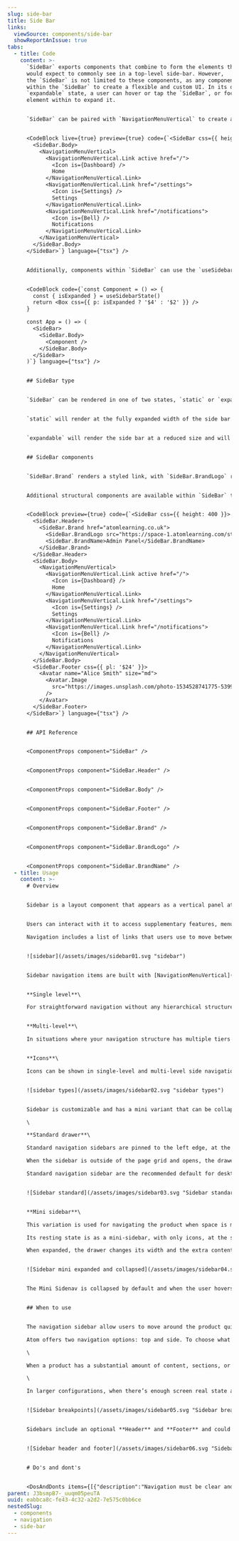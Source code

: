 ```yaml
---
slug: side-bar
title: Side Bar
links:
  viewSource: components/side-bar
  showReportAnIssue: true
tabs:
  - title: Code
    content: >-
      `SideBar` exports components that combine to form the elements that you
      would expect to commonly see in a top-level side-bar. However,
      the `SideBar` is not limited to these components, as any component may sit
      within the `SideBar` to create a flexible and custom UI. In its default
      `expandable` state, a user can hover or tap the `SideBar`, or focus any
      element within to expand it.


      `SideBar` can be paired with `NavigationMenuVertical` to create a top-level or second-level menu, with an initial `Icon` only state, before expanding to reveal the text content alongside.


      <CodeBlock live={true} preview={true} code={`<SideBar css={{ height: 300 }} type="static">
        <SideBar.Body>
          <NavigationMenuVertical>
            <NavigationMenuVertical.Link active href="/">
              <Icon is={Dashboard} />
              Home
            </NavigationMenuVertical.Link>
            <NavigationMenuVertical.Link href="/settings">
              <Icon is={Settings} />
              Settings
            </NavigationMenuVertical.Link>
            <NavigationMenuVertical.Link href="/notifications">
              <Icon is={Bell} />
              Notifications
            </NavigationMenuVertical.Link>
          </NavigationMenuVertical>
        </SideBar.Body>
      </SideBar>`} language={"tsx"} />


      Additionally, components within `SideBar` can use the `useSidebarState()` hook to access the dynamic collapsed/expanded state of the side-bar for any required UI changes.


      <CodeBlock code={`const Component = () => {
        const { isExpanded } = useSidebarState()
        return <Box css={{ p: isExpanded ? '$4' : '$2' }} />
      }

      const App = () => (
        <SideBar>
          <SideBar.Body>
            <Component />
          </SideBar.Body>
        </SideBar>
      )`} language={"tsx"} />


      ## SideBar type


      `SideBar` can be rendered in one of two states, `static` or `expandable`.


      `static` will render at the fully expanded width of the side bar and will not bind any of the hover, touch, or keyboard events to expand or collapse the side bar container.


      `expandable` will render the side bar at a reduced size and will bind the necessary events to expand the container to its expanded size.  


      ## SideBar components


      `SideBar.Brand` renders a styled link, with `SideBar.BrandLogo` rendering an image primarily intended for the Atom logo, and `SideBar.BrandName`, rendering a `Text` component primarily intended to display the name of the current app.


      Additional structural components are available within `SideBar` to allow for correctly positioned elements. `SideBar.Header` and `SideBar.Footer` will remain stuck to the top and bottom of the `SideBar` if the contents overflows and introduces a scrollbar.


      <CodeBlock preview={true} code={`<SideBar css={{ height: 400 }}>
        <SideBar.Header>
          <SideBar.Brand href="atomlearning.co.uk">
            <SideBar.BrandLogo src="https://space-1.atomlearning.com/static/f61e49cfb245016e612a34818e27dcfb.svg" css={{ width: 55 }} />
            <SideBar.BrandName>Admin Panel</SideBar.BrandName>
          </SideBar.Brand>
        </SideBar.Header>
        <SideBar.Body>
          <NavigationMenuVertical>
            <NavigationMenuVertical.Link active href="/">
              <Icon is={Dashboard} />
              Home
            </NavigationMenuVertical.Link>
            <NavigationMenuVertical.Link href="/settings">
              <Icon is={Settings} />
              Settings
            </NavigationMenuVertical.Link>
            <NavigationMenuVertical.Link href="/notifications">
              <Icon is={Bell} />
              Notifications
            </NavigationMenuVertical.Link>
          </NavigationMenuVertical>
        </SideBar.Body>
        <SideBar.Footer css={{ pl: '$24' }}>
          <Avatar name="Alice Smith" size="md">
            <Avatar.Image
              src="https://images.unsplash.com/photo-1534528741775-53994a69daeb?ixlib=rb-4.0.3&ixid=MnwxMjA3fDB8MHxwaG90by1wYWdlfHx8fGVufDB8fHx8&auto=format&w=100&q=80"
            />
          </Avatar>
        </SideBar.Footer>
      </SideBar>`} language={"tsx"} />


      ## API Reference


      <ComponentProps component="SideBar" />


      <ComponentProps component="SideBar.Header" />


      <ComponentProps component="SideBar.Body" />


      <ComponentProps component="SideBar.Footer" />


      <ComponentProps component="SideBar.Brand" />


      <ComponentProps component="SideBar.BrandLogo" />


      <ComponentProps component="SideBar.BrandName" />
  - title: Usage
    content: >-
      # Overview


      Sidebar is a layout component that appears as a vertical panel at the edge of the main content area and serves as a navigation or information hub.


      Users can interact with it to access supplementary features, menus, or content without leaving the current page.\

      Navigation includes a list of links that users use to move between sections of the product.


      ![sidebar](/assets/images/sidebar01.svg "sidebar")


      Sidebar navigation items are built with [NavigationMenuVertical](/components/navigation/navigation-menu-vertical) which provides option for single level navigation, multilevel navigation, and items with icons.


      **Single level**\

      For straightforward navigation without any hierarchical structure, opt for a single-level side navigation. When a user selects a navigation item, it instantly activates and directs them to the corresponding location.


      **Multi-level**\

      In situations where your navigation structure has multiple tiers of hierarchy, consider implementing a multi-level side navigation. Clicking on a section header either expands or collapses the underlying sub-navigation items.


      **Icons**\

      Icons can be shown in single-level and multi-level side navigations. However, it's important to reserve icons for situations where they provide crucial context and are closely linked to the accompanying text. Avoid using icons purely for ornamental purposes.


      ![sidebar types](/assets/images/sidebar02.svg "sidebar types")


      Sidebar is customizable and has a mini variant that can be collapsed and expanded, providing a space-efficient way to enhance user experience and organize content in a visually appealing manner.\

      \

      **Standard drawer**\

      Standard navigation sidebars are pinned to the left edge, at the same elevation as the content or background. They can optionally toggle open or closed with a trigger and the state of the sidebar should be remembered from action to action and session to session.\

      When the sidebar is outside of the page grid and opens, the drawer forces other content to change size and adapt to the smaller viewport.\

      Standard navigation sidebar are the recommended default for desktop.


      ![Sidebar standard](/assets/images/sidebar03.svg "Sidebar standard")


      **Mini sidebar**\

      This variation is used for navigating the product when space is more limited but users still need the navigation to be quickly and easily accessible.\

      Its resting state is as a mini-sidebar, with only icons, at the same elevation as the content.\

      When expanded, the drawer changes its width and the extra content overlays the page.


      ![Sidebar mini expanded and collapsed](/assets/images/sidebar04.svg "Sidebar mini expanded and collapsed")


      The Mini Sidenav is collapsed by default and when the user hovers with the mouse over the bar it expands overlaying the content on the page.  On touch devices, when the user taps on the mini sidebar it will expand, and when taping again over a menu item it will then navigate. When the sidebar is expanded, tapping outside the sidebar will collapse it.


      ## When to use


      The navigation sidebar allow users to move around the product quickly and efficiently. It enables users to orient and navigate different sections of applications reliably.  \

      Atom offers two navigation options: top and side. To choose what’s right for you, you might consider first the information architecture and sitemap of your product. Navigation sidebar is best suited when there are more than 3 menu items, for 3 or less is best to use a [Topbar](/components/surfaces/top-bar).\

      \

      When a product has a substantial amount of content, sections, or features, a Navigation Sidebar can provide a hierarchical structure for users to easily access different areas.\

      \

      In larger configurations, when there’s enough screen real state available, the navigation pane is always on-screen, usually on the left of the view. On medium screens, consider collapsing it into a Mini version and on smaller ones hide it behind a menu button.


      ![Sidebar breakpoints](/assets/images/sidebar05.svg "Sidebar breakpoints")


      Sidebars include an optional **Header** and **Footer** and could also be used without a Topbar, although Topbars provide useful space for tools like notifications, global search, call to actions, user profile and settings, etc.


      ![Sidebar header and footer](/assets/images/sidebar06.svg "Sidebar header and footer")


      # Do's and dont's


      <DosAndDonts items={[{"description":"Navigation must be clear and purposeful. Opt for descriptive titles that convey the intended destination, as vague or irrelevant titles can hinder usability.","type":"do"},{"type":"avoid","description":"Avoid"}]} />
parent: J3bsmpB7-_uuqm05peuTA
uuid: eabbca8c-fe43-4c32-a2d2-7e575c0bb6ce
nestedSlug:
  - components
  - navigation
  - side-bar
---
```

